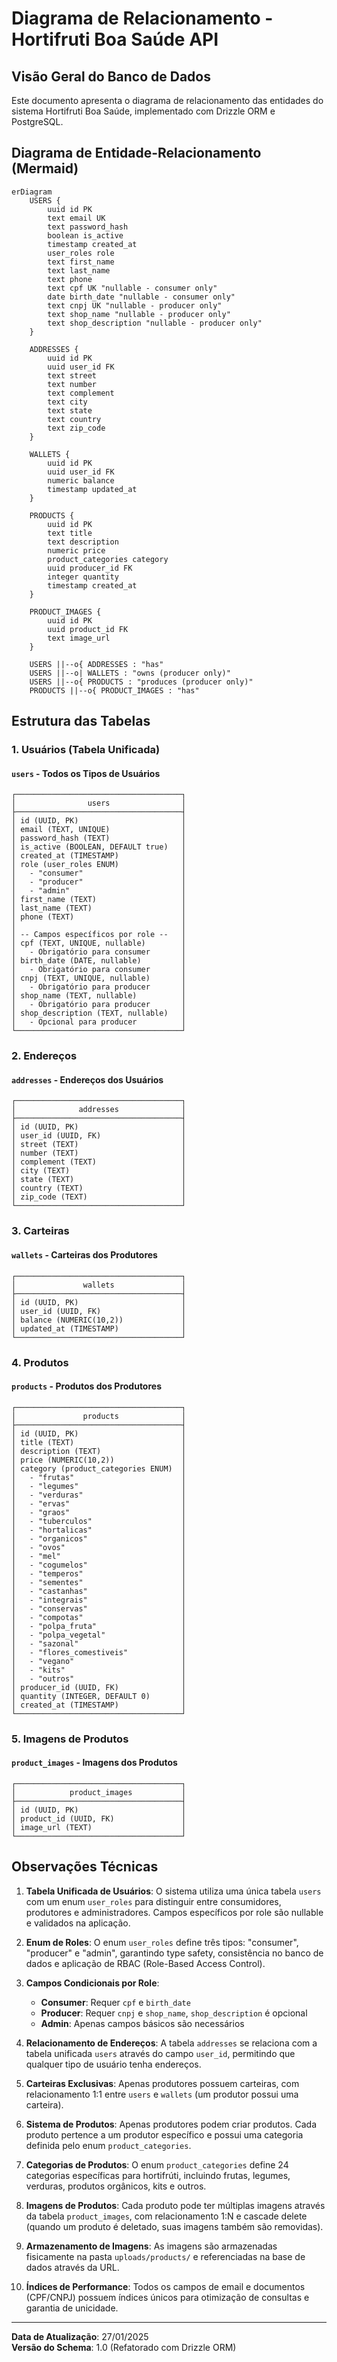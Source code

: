 # Diagrama de Relacionamento - Hortifruti Boa Saúde API

## Visão Geral do Banco de Dados

Este documento apresenta o diagrama de relacionamento das entidades do sistema Hortifruti Boa Saúde, implementado com Drizzle ORM e PostgreSQL.

## Diagrama de Entidade-Relacionamento (Mermaid)

```mermaid
erDiagram
    USERS {
        uuid id PK
        text email UK
        text password_hash
        boolean is_active
        timestamp created_at
        user_roles role
        text first_name
        text last_name
        text phone
        text cpf UK "nullable - consumer only"
        date birth_date "nullable - consumer only"
        text cnpj UK "nullable - producer only"
        text shop_name "nullable - producer only"
        text shop_description "nullable - producer only"
    }
    
    ADDRESSES {
        uuid id PK
        uuid user_id FK
        text street
        text number
        text complement
        text city
        text state
        text country
        text zip_code
    }
    
    WALLETS {
        uuid id PK
        uuid user_id FK
        numeric balance
        timestamp updated_at
    }
    
    PRODUCTS {
        uuid id PK
        text title
        text description
        numeric price
        product_categories category
        uuid producer_id FK
        integer quantity
        timestamp created_at
    }
    
    PRODUCT_IMAGES {
        uuid id PK
        uuid product_id FK
        text image_url
    }
    
    USERS ||--o{ ADDRESSES : "has"
    USERS ||--o| WALLETS : "owns (producer only)"
    USERS ||--o{ PRODUCTS : "produces (producer only)"
    PRODUCTS ||--o{ PRODUCT_IMAGES : "has"
```

## Estrutura das Tabelas

### 1. Usuários (Tabela Unificada)

#### `users` - Todos os Tipos de Usuários
```
┌─────────────────────────────────────┐
│                users                │
├─────────────────────────────────────┤
│ id (UUID, PK)                       │
│ email (TEXT, UNIQUE)                │
│ password_hash (TEXT)                │
│ is_active (BOOLEAN, DEFAULT true)   │
│ created_at (TIMESTAMP)              │
│ role (user_roles ENUM)              │
│   - "consumer"                      │
│   - "producer"                      │
│   - "admin"                         │
│ first_name (TEXT)                   │
│ last_name (TEXT)                    │
│ phone (TEXT)                        │
│                                     │
│ -- Campos específicos por role --   │
│ cpf (TEXT, UNIQUE, nullable)        │
│   - Obrigatório para consumer       │
│ birth_date (DATE, nullable)         │
│   - Obrigatório para consumer       │
│ cnpj (TEXT, UNIQUE, nullable)       │
│   - Obrigatório para producer       │
│ shop_name (TEXT, nullable)          │
│   - Obrigatório para producer       │
│ shop_description (TEXT, nullable)   │
│   - Opcional para producer          │
└─────────────────────────────────────┘
```

### 2. Endereços

#### `addresses` - Endereços dos Usuários
```
┌─────────────────────────────────────┐
│              addresses              │
├─────────────────────────────────────┤
│ id (UUID, PK)                       │
│ user_id (UUID, FK)                  │
│ street (TEXT)                       │
│ number (TEXT)                       │
│ complement (TEXT)                   │
│ city (TEXT)                         │
│ state (TEXT)                        │
│ country (TEXT)                      │
│ zip_code (TEXT)                     │
└─────────────────────────────────────┘
```

### 3. Carteiras

#### `wallets` - Carteiras dos Produtores
```
┌─────────────────────────────────────┐
│               wallets               │
├─────────────────────────────────────┤
│ id (UUID, PK)                       │
│ user_id (UUID, FK)                  │
│ balance (NUMERIC(10,2))             │
│ updated_at (TIMESTAMP)              │
└─────────────────────────────────────┘
```

### 4. Produtos

#### `products` - Produtos dos Produtores
```
┌─────────────────────────────────────┐
│               products              │
├─────────────────────────────────────┤
│ id (UUID, PK)                       │
│ title (TEXT)                        │
│ description (TEXT)                  │
│ price (NUMERIC(10,2))               │
│ category (product_categories ENUM)  │
│   - "frutas"                        │
│   - "legumes"                       │
│   - "verduras"                      │
│   - "ervas"                         │
│   - "graos"                         │
│   - "tuberculos"                    │
│   - "hortalicas"                    │
│   - "organicos"                     │
│   - "ovos"                          │
│   - "mel"                           │
│   - "cogumelos"                     │
│   - "temperos"                      │
│   - "sementes"                      │
│   - "castanhas"                     │
│   - "integrais"                     │
│   - "conservas"                     │
│   - "compotas"                      │
│   - "polpa_fruta"                   │
│   - "polpa_vegetal"                 │
│   - "sazonal"                       │
│   - "flores_comestiveis"            │
│   - "vegano"                        │
│   - "kits"                          │
│   - "outros"                        │
│ producer_id (UUID, FK)              │
│ quantity (INTEGER, DEFAULT 0)       │
│ created_at (TIMESTAMP)              │
└─────────────────────────────────────┘
```

### 5. Imagens de Produtos

#### `product_images` - Imagens dos Produtos
```
┌─────────────────────────────────────┐
│            product_images           │
├─────────────────────────────────────┤
│ id (UUID, PK)                       │
│ product_id (UUID, FK)               │
│ image_url (TEXT)                    │
└─────────────────────────────────────┘
```

## Observações Técnicas

1. **Tabela Unificada de Usuários**: O sistema utiliza uma única tabela `users` com um enum `user_roles` para distinguir entre consumidores, produtores e administradores. Campos específicos por role são nullable e validados na aplicação.

2. **Enum de Roles**: O enum `user_roles` define três tipos: "consumer", "producer" e "admin", garantindo type safety, consistência no banco de dados e aplicação de RBAC (Role-Based Access Control).

3. **Campos Condicionais por Role**:
   - **Consumer**: Requer `cpf` e `birth_date`
   - **Producer**: Requer `cnpj` e `shop_name`, `shop_description` é opcional
   - **Admin**: Apenas campos básicos são necessários

4. **Relacionamento de Endereços**: A tabela `addresses` se relaciona com a tabela unificada `users` através do campo `user_id`, permitindo que qualquer tipo de usuário tenha endereços.

5. **Carteiras Exclusivas**: Apenas produtores possuem carteiras, com relacionamento 1:1 entre `users` e `wallets` (um produtor possui uma carteira).

6. **Sistema de Produtos**: Apenas produtores podem criar produtos. Cada produto pertence a um produtor específico e possui uma categoria definida pelo enum `product_categories`.

7. **Categorias de Produtos**: O enum `product_categories` define 24 categorias específicas para hortifrúti, incluindo frutas, legumes, verduras, produtos orgânicos, kits e outros.

8. **Imagens de Produtos**: Cada produto pode ter múltiplas imagens através da tabela `product_images`, com relacionamento 1:N e cascade delete (quando um produto é deletado, suas imagens também são removidas).

9. **Armazenamento de Imagens**: As imagens são armazenadas fisicamente na pasta `uploads/products/` e referenciadas na base de dados através da URL.

10. **Índices de Performance**: Todos os campos de email e documentos (CPF/CNPJ) possuem índices únicos para otimização de consultas e garantia de unicidade.
---

**Data de Atualização**: 27/01/2025  
**Versão do Schema**: 1.0 (Refatorado com Drizzle ORM)